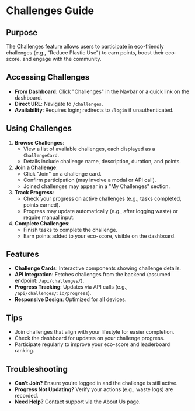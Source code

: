# Challenges Guide

## Purpose
The Challenges feature allows users to participate in eco-friendly challenges (e.g., "Reduce Plastic Use") to earn points, boost their eco-score, and engage with the community.

## Accessing Challenges
- **From Dashboard**: Click "Challenges" in the Navbar or a quick link on the dashboard.
- **Direct URL**: Navigate to `/challenges`.
- **Availability**: Requires login; redirects to `/login` if unauthenticated.

## Using Challenges
1. **Browse Challenges**:
   - View a list of available challenges, each displayed as a `ChallengeCard`.
   - Details include challenge name, description, duration, and points.
2. **Join a Challenge**:
   - Click "Join" on a challenge card.
   - Confirm participation (may involve a modal or API call).
   - Joined challenges may appear in a "My Challenges" section.
3. **Track Progress**:
   - Check your progress on active challenges (e.g., tasks completed, points earned).
   - Progress may update automatically (e.g., after logging waste) or require manual input.
4. **Complete Challenges**:
   - Finish tasks to complete the challenge.
   - Earn points added to your eco-score, visible on the dashboard.

## Features
- **Challenge Cards**: Interactive components showing challenge details.
- **API Integration**: Fetches challenges from the backend (assumed endpoint: `/api/challenges/`).
- **Progress Tracking**: Updates via API calls (e.g., `/api/challenges/:id/progress`).
- **Responsive Design**: Optimized for all devices.

## Tips
- Join challenges that align with your lifestyle for easier completion.
- Check the dashboard for updates on your challenge progress.
- Participate regularly to improve your eco-score and leaderboard ranking.

## Troubleshooting
- **Can’t Join?** Ensure you’re logged in and the challenge is still active.
- **Progress Not Updating?** Verify your actions (e.g., waste logs) are recorded.
- **Need Help?** Contact support via the About Us page.